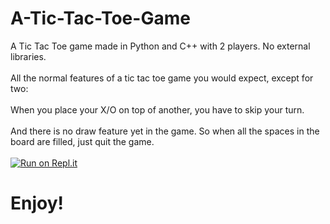 # A-Tic-Tac-Toe-Game
A Tic Tac Toe game made in Python and C++ with 2 players. No external libraries.
<br></br>
All the normal features of a tic tac toe game you would expect, except for two:
<br></br>
When you place your X/O on top of another, you have to skip your turn.
<br></br>
And there is no draw feature yet in the game. So when all the spaces in the board are filled, just quit the game.
<br></br>
[![Run on Repl.it](https://repl.it/badge/github/abhishekshahane/A-Tic-Tac-Toe-Game)](https://repl.it/github/abhishekshahane/A-Tic-Tac-Toe-Game)
<h1>Enjoy!</h1>
